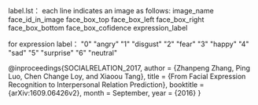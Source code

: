 label.lst： each line indicates an image as follows:
image_name face_id_in_image face_box_top face_box_left face_box_right face_box_bottom face_box_cofidence expression_label

for expression label：
"0" "angry"
"1" "disgust"
"2" "fear"
"3" "happy"
"4" "sad"
"5" "surprise"
"6" "neutral"

@inproceedings{SOCIALRELATION_2017,
 author = {Zhanpeng Zhang, Ping Luo, Chen Change Loy, and Xiaoou Tang},
 title = {From Facial Expression Recognition to Interpersonal Relation Prediction},
 booktitle = {arXiv:1609.06426v2},
 month = September,
 year = {2016}
} 
